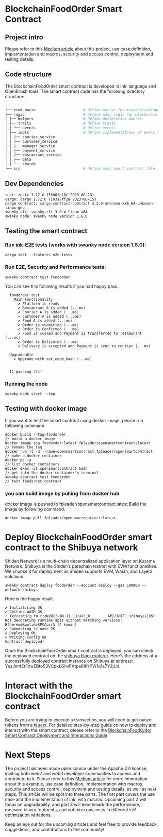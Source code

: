 # BlockchainFoodOrder Smart Contract

## Project intro

Please refer to this [Medium article](https://medium.com/@opensmartcontract/learn-ink-by-example-order-food-on-blockchain-a4024b2dee4a) about this project, use case definition, implementation and macros, security and access control, deployment and testing details. 

## Code structure

The BlockchainFoodOrder smart contract is developed in ink! language and OpenBrush tools. The smart contract code has the following directory structure: 

```bash
.
├── crud-macro                      # define macros for create/read/update/delete item
├── logic                           # define main logic for blockchain foodorder
│ ├── helpers                       # define declaretive macros
│ ├── traits                        # define traits
│ │ └── events                      # define events
│ ├── impls                         # define implementations of every service
│ │ ├── courier_service
│ │ ├── customer_service
│ │ ├── manager_service
│ │ ├── payment_service
│ │ ├── restaurant_service
│ │ ├── data
│ │ └── shared
├── src                             # define main smart contract file
```

## Dev Dependencies

```
rust: rustc 1.72.0 (5680fa18f 2023-08-23)
cargo: cargo 1.72.0 (103a7ff2e 2023-08-15)
cargo contract: cargo-contract-contract 3.2.0-unknown-x86_64-unknown-linux-gnu
swanky cli: swanky-cli 3.0.4 linux-x64
swanky node: swanky node version 1.6.0
```

## Testing the smart contract

### Run ink-E2E tests (works with swanky node version 1.6.0):

```
cargo test --features e2e-tests
```

### Run E2E, Security and Performance tests:

```
swanky contract test foodorder
```

You can see this following results if you had happy pass.

```
  foodorder test
    Main Functionality
      ✔ Platform is ready
      ✔ Restaurant A is added (...ms)
      ✔ Courier A is added (...ms)
      ✔ Customer A is added (...ms)
      ✔ Food A is added (...ms)
      ✔ Order is submitted (...ms)
      ✔ Order is Confirmed (...ms)
      ✔ Food is cooked and Payment is transferred to restaurant (...ms)
      ✔ Order is Delivered (...ms)
      ✔ Delivery is accepted and Payment is sent to courier (...ms)

  Upgradeable
    ✔ Upgrade with set_code_hash (...ms)


  11 passing (2s)
```

### Running the node

```
swanky node start --tmp
```

## Testing with docker image

If you want to test the smart contract using docker image, please run following command.

```
docker build --tag=foodorder .                                          // build a docker image
docker image tag foodorder:latest fpleader/opensmartcontract:latest     // rename the tag
docker run -t -d --name=opensmartcontract fpleader/opensmartcontract    // make a docker container
docker ps -a                                                            // list docker containers
docker exec -it opensmartcontract bash                                  // get into the docker container's terminal 
swanky contract test foodorder                                          // test foodorder contract
```

### you can build image by pulling from docker hub
docker image is pushed to fpleader/opensmartcontract:latest 
Build the image by following command.

```
docker image pull fpleader/opensmartcontract:latest
```

# Deploy BlockchainFoodOrder smart contract to the Shibuya network 

Shiden Network is a multi-chain decentralized application layer on Kusama Network. Shibuya is the Shiden’s parachain testnet with EVM functionalities. We choose it for deployment as Shiden supports EVM, Wasm, and Layer2 solutions. 

```
swanky contract deploy foodorder --account deploy --gas 100000 --network shibuya
```

Here is the happy result.

```
✔ Initialising OK
✔ Getting WASM OK
⠸ Connecting to node2023-08-11 11:47:18        API/INIT: shibuya/105: Not decorating runtime apis without matching versions: EthereumRuntimeRPCApi/5 (4 known)
✔ Connecting to node OK
✔ Deploying OK
✔ Writing config OK
Contract deployed!
```

Once the BlockchainFoorOrder smart contract is deployed, you can check the deployed contract on the [shibuya blockexplorer](https://shibuya.subscan.io/). Here's the address of a successfully deployed contract instance on Shibuya at address: YezJmtfEtFowEBto53VCpkLGhvFXtpe88frPW1q1z7Y2jUd.


# Interact with the BlockchainFoodOrder smart contract

Before you are trying to execute a transaction, you will need to get native tokens from a [faucet](https://portal.astar.network/shibuya-testnet/assets#/star/assets). For detailed steo-by-step guide on how to deploy and interact with the smart contract, please refer to the [BlockchainFoodOrder Smart Contract Deployment and Interactions Guide](https://github.com/InkSmartContract/BlockchainFoodOrder/blob/main/BlockchainFoodOrder%20Smart%20Contract%20Deployment%20and%20Interactions%20Guide.pdf). 


# Next Steps

The project has been made open source under the Apache 2.0 license, inviting both web2 and web3 developer communities to access and contribute to it. Please refer to this [Medium article](https://medium.com/@opensmartcontract/learn-ink-by-example-order-food-on-blockchain-a4024b2dee4a) for more infomration about this example, use case definition, implementation with macros, security and access control, deployment and testing details, as well as next steps. This article will be split into three parts. The first part covers the use case and the implementation of ink! with macros. Upcoming part 2 will focus on upgradability, and part 3 will benchmark the performance, measure binary footprints, and optimize gas costs in different ink! optimization variations. 

Keep an eye out for the upcoming articles and feel free to provide feedback, suggestions, and contributions to the community!



